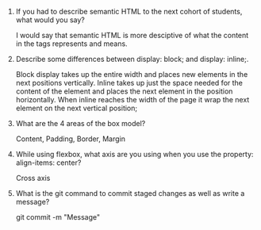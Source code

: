 
1. If you had to describe semantic HTML to the next cohort of students, what would you say?

    I would say that semantic HTML is more desciptive of what the content in the tags represents and means.

2. Describe some differences between display: block; and display: inline;.

    Block display takes up the entire width and places new elements in the next positions vertically. Inline takes up just the space needed for the content of the element and places the next element in the position horizontally. When inline reaches the width of the page it wrap the next element on the next vertical position;

3. What are the 4 areas of the box model?

    Content, Padding, Border, Margin

4. While using flexbox, what axis are you using when you use the property: align-items: center?

    Cross axis

5. What is the git command to commit staged changes as well as write a message?

    git commit -m "Message"